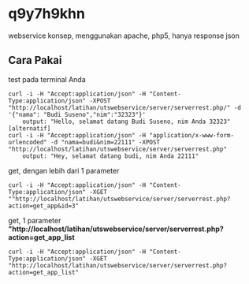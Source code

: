 # q9y7h9khn
webservice konsep, menggunakan apache, php5, hanya response json

Cara Pakai
----------

test pada terminal Anda


```
curl -i -H "Accept:application/json" -H "Content-Type:application/json" -XPOST "http://localhost/latihan/utswebservice/server/serverrest.php/" -d '{"nama": "Budi Suseno","nim":"32323"}'
	output: "Hello, selamat datang Budi Suseno, nim Anda 32323" 
[alternatif]
curl -i -H "Accept:application/json" -H "application/x-www-form-urlencoded" -d "nama=budi&nim=22111" -XPOST "http://localhost/latihan/utswebservice/server/serverrest.php"
	output: "Hey, selamat datang budi, nim Anda 22111"
```

get, dengan lebih dari 1 parameter
```
curl -i -H "Accept:application/json" -H "Content-Type:application/json" -XGET ""http://localhost/latihan/utswebservice/server/serverrest.php?action=get_app&id=3"
```

get, 1 parameter
**"http://localhost/latihan/utswebservice/server/serverrest.php?action=get_app_list**
```
curl -i -H "Accept:application/json" -H "Content-Type:application/json" -XGET "http://localhost/latihan/utswebservice/server/serverrest.php?action=get_app_list"
```